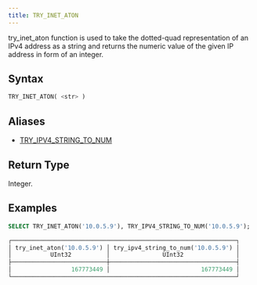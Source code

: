 ```yaml
---
title: TRY_INET_ATON
---
```


try_inet_aton function is used to take the dotted-quad representation of an IPv4 address as a string and returns the numeric value of the given IP address in form of an integer.

## Syntax

```sql
TRY_INET_ATON( <str> )
```

## Aliases

- [TRY_IPV4_STRING_TO_NUM](try-ipv4-string-to-num.md)

## Return Type

Integer.

## Examples

```sql
SELECT TRY_INET_ATON('10.0.5.9'), TRY_IPV4_STRING_TO_NUM('10.0.5.9');

┌────────────────────────────────────────────────────────────────┐
│ try_inet_aton('10.0.5.9') │ try_ipv4_string_to_num('10.0.5.9') │
│           UInt32          │               UInt32               │
├───────────────────────────┼────────────────────────────────────┤
│                 167773449 │                          167773449 │
└────────────────────────────────────────────────────────────────┘
```